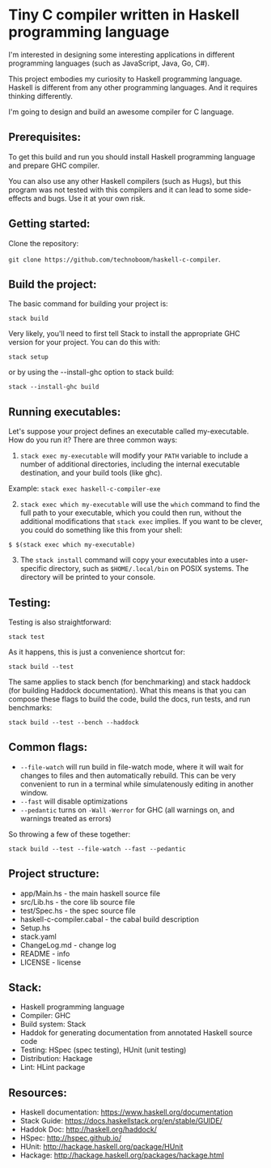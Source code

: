 # Tiny C compiler written in Haskell programming language
I'm interested in designing some interesting applications in different programming
languages (such as JavaScript, Java, Go, C#).

This project embodies my curiosity to Haskell programming language. Haskell is
different from any other programming languages. And it requires thinking differently.

I'm going to design and build an awesome compiler for C language.

## Prerequisites:
To get this build and run you should install Haskell programming language and
prepare GHC compiler.

You can also use any other Haskell compilers (such as Hugs), but this program
was not tested with this compilers and it can lead to some side-effects and bugs.
Use it at your own risk.

## Getting started:
Clone the repository:

`git clone https://github.com/technoboom/haskell-c-compiler`.

## Build the project:
The basic command for building your project is:

`stack build`

Very likely, you'll need to first tell Stack to install the appropriate GHC
version for your project. You can do this with:

`stack setup`

or by using the --install-ghc option to stack build:

`stack --install-ghc build`

## Running executables:

Let's suppose your project defines an executable called my-executable. How do you run it? There are three common ways:

1. `stack exec my-executable` will modify your `PATH` variable to include a number of additional directories, including the internal executable destination, and your build tools (like ghc).

Example: `stack exec haskell-c-compiler-exe`

2. `stack exec which my-executable` will use the `which` command to find the full path to your executable, which you could then run, without the additional modifications that `stack exec` implies. If you want to be clever, you could do something like this from your shell:

`$ $(stack exec which my-executable)`

3. The `stack install` command will copy your executables into a user-specific directory, such as `$HOME/.local/bin` on POSIX systems. The directory will be printed to your console.

## Testing:
Testing is also straightforward:

`stack test`

As it happens, this is just a convenience shortcut for:

`stack build --test`

The same applies to stack bench (for benchmarking) and stack haddock (for building Haddock documentation). What this means is that you can compose these flags to build the code, build the docs, run tests, and run benchmarks:

`stack build --test --bench --haddock`

## Common flags:
- `--file-watch` will run build in file-watch mode, where it will wait for changes to files and then automatically rebuild. This can be very convenient to run in a terminal while simulatenously editing in another window.
- `--fast` will disable optimizations
- `--pedantic` turns on `-Wall` `-Werror` for GHC (all warnings on, and warnings treated as errors)

So throwing a few of these together:

`stack build --test --file-watch --fast --pedantic`

## Project structure:
- app/Main.hs - the main haskell source file
- src/Lib.hs - the core lib source file
- test/Spec.hs - the spec source file
- haskell-c-compiler.cabal - the cabal build description
- Setup.hs
- stack.yaml
- ChangeLog.md - change log
- README - info
- LICENSE - license

## Stack:
- Haskell programming language
- Compiler: GHC
- Build system: Stack
- Haddok for generating documentation from annotated Haskell source code
- Testing: HSpec (spec testing), HUnit (unit testing)
- Distribution: Hackage
- Lint: HLint package

## Resources:
- Haskell documentation: https://www.haskell.org/documentation
- Stack Guide: https://docs.haskellstack.org/en/stable/GUIDE/
- Haddok Doc: http://haskell.org/haddock/
- HSpec: http://hspec.github.io/
- HUnit: http://hackage.haskell.org/package/HUnit
- Hackage: http://hackage.haskell.org/packages/hackage.html
